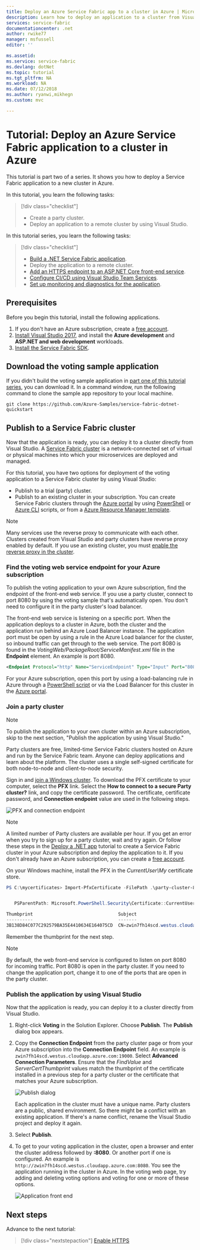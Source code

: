 ```yaml
---
title: Deploy an Azure Service Fabric app to a cluster in Azure | Microsoft Docs
description: Learn how to deploy an application to a cluster from Visual Studio.
services: service-fabric
documentationcenter: .net
author: rwike77 
manager: msfussell 
editor: ''

ms.assetid:
ms.service: service-fabric
ms.devlang: dotNet
ms.topic: tutorial
ms.tgt_pltfrm: NA
ms.workload: NA
ms.date: 07/12/2018
ms.author: ryanwi,mikhegn
ms.custom: mvc

---
```

# Tutorial: Deploy an Azure Service Fabric application to a cluster in Azure

This tutorial is part two of a series. It shows you how to deploy a Service Fabric application to a new cluster in Azure.

In this tutorial, you learn the following tasks:
> [!div class="checklist"]
> * Create a party cluster.
> * Deploy an application to a remote cluster by using Visual Studio.

In this tutorial series, you learn the following tasks:
> [!div class="checklist"]
> * [Build a .NET Service Fabric application](service-fabric-tutorial-create-dotnet-app.md).
> * Deploy the application to a remote cluster.
> * [Add an HTTPS endpoint to an ASP.NET Core front-end service](service-fabric-tutorial-dotnet-app-enable-https-endpoint.md).
> * [Configure CI/CD using Visual Studio Team Services](service-fabric-tutorial-deploy-app-with-cicd-vsts.md).
> * [Set up monitoring and diagnostics for the application](service-fabric-tutorial-monitoring-aspnet.md).

## Prerequisites

Before you begin this tutorial, install the following applications.

1. If you don't have an Azure subscription, create a [free account](https://azure.microsoft.com/free/?WT.mc_id=A261C142F).
2. [Install Visual Studio 2017](https://www.visualstudio.com/), and install the **Azure development** and **ASP.NET and web development** workloads.
3. [Install the Service Fabric SDK](service-fabric-get-started.md).

## Download the voting sample application

If you didn't build the voting sample application in [part one of this tutorial series](service-fabric-tutorial-create-dotnet-app.md), you can download it. In a command window, run the following command to clone the sample app repository to your local machine.

```git
git clone https://github.com/Azure-Samples/service-fabric-dotnet-quickstart 
```

## Publish to a Service Fabric cluster

Now that the application is ready, you can deploy it to a cluster directly from Visual Studio. A [Service Fabric cluster](https://docs.microsoft.com/en-gb/azure/service-fabric/service-fabric-deploy-anywhere) is a network-connected set of virtual or physical machines into which your microservices are deployed and managed.

For this tutorial, you have two options for deployment of the voting application to a Service Fabric cluster by using Visual Studio:

* Publish to a trial (party) cluster.
* Publish to an existing cluster in your subscription. You can create Service Fabric clusters through the [Azure portal](https://portal.azure.com) by using [PowerShell](./scripts/service-fabric-powershell-create-secure-cluster-cert.md) or [Azure CLI](./scripts/cli-create-cluster.md) scripts, or from a [Azure Resource Manager template](service-fabric-tutorial-create-vnet-and-windows-cluster.md).

> [!NOTE]
> Many services use the reverse proxy to communicate with each other. Clusters created from Visual Studio and party clusters have reverse proxy enabled by default. If you use an existing cluster, you must [enable the reverse proxy in the cluster](service-fabric-reverseproxy.md#setup-and-configuration).


### Find the voting web service endpoint for your Azure subscription

To publish the voting application to your own Azure subscription, find the endpoint of the front-end web service. If you use a party cluster, connect to port 8080 by using the voting sample that's automatically open. You don't need to configure it in the party cluster's load balancer.

The front-end web service is listening on a specific port. When the application deploys to a cluster in Azure, both the cluster and the application run behind an Azure Load Balancer instance. The application port must be open by using a rule in the Azure Load balancer for the cluster, so inbound traffic can get through to the web service. The port 8080 is found in the *VotingWeb/PackageRoot/ServiceManifest.xml* file in the **Endpoint** element. An example is port 8080.

```xml
<Endpoint Protocol="http" Name="ServiceEndpoint" Type="Input" Port="8080" />
```

For your Azure subscription, open this port by using a load-balancing rule in Azure through a [PowerShell script](./scripts/service-fabric-powershell-open-port-in-load-balancer.md) or via the Load Balancer for this cluster in the [Azure portal](https://portal.azure.com).

### Join a party cluster

> [!NOTE]
>  To publish the application to your own cluster within an Azure subscription, skip to the next section, "Publish the application by using Visual Studio."

Party clusters are free, limited-time Service Fabric clusters hosted on Azure and run by the Service Fabric team. Anyone can deploy applications and learn about the platform. The cluster uses a single self-signed certificate for both node-to-node and client-to-node security.

Sign in and [join a Windows cluster](http://aka.ms/tryservicefabric). To download the PFX certificate to your computer, select the **PFX** link. Select the **How to connect to a secure Party cluster?** link, and copy the certificate password. The certificate, certificate password, and **Connection endpoint** value are used in the following steps.

![PFX and connection endpoint](./media/service-fabric-quickstart-dotnet/party-cluster-cert.png)

> [!Note]
> A limited number of Party clusters are available per hour. If you get an error when you try to sign up for a party cluster, wait and try again. Or follow these steps in the [Deploy a .NET app](https://docs.microsoft.com/azure/service-fabric/service-fabric-tutorial-deploy-app-to-party-cluster#deploy-the-sample-application) tutorial to create a Service Fabric cluster in your Azure subscription and deploy the application to it. If you don't already have an Azure subscription, you can create a [free account](https://azure.microsoft.com/free/?WT.mc_id=A261C142F).
>

On your Windows machine, install the PFX in the *CurrentUser\My* certificate store.

```powershell
PS C:\mycertificates> Import-PfxCertificate -FilePath .\party-cluster-873689604-client-cert.pfx -CertStoreLocation Cert:\CurrentUser\My -Password (ConvertTo-SecureString 873689604 -AsPlainText -Force)


   PSParentPath: Microsoft.PowerShell.Security\Certificate::CurrentUser\My

Thumbprint                                Subject
----------                                -------
3B138D84C077C292579BA35E4410634E164075CD  CN=zwin7fh14scd.westus.cloudapp.azure.com
```

Remember the thumbprint for the next step.

> [!Note]
> By default, the web front-end service is configured to listen on port 8080 for incoming traffic. Port 8080 is open in the party cluster. If you need to change the application port, change it to one of the ports that are open in the party cluster.
>

### Publish the application by using Visual Studio

Now that the application is ready, you can deploy it to a cluster directly from Visual Studio.

1. Right-click **Voting** in the Solution Explorer. Choose **Publish**. The **Publish** dialog box appears.

2. Copy the **Connection Endpoint** from the party cluster page or from your Azure subscription into the **Connection Endpoint** field. An example is `zwin7fh14scd.westus.cloudapp.azure.com:19000`. Select **Advanced Connection Parameters**. Ensure that the *FindValue* and *ServerCertThumbprint* values match the thumbprint of the certificate installed in a previous step for a party cluster or the certificate that matches your Azure subscription.

    ![Publish dialog](./media/service-fabric-quickstart-dotnet/publish-app.png)

    Each application in the cluster must have a unique name. Party clusters are a public, shared environment. So there might be a conflict with an existing application. If there's a name conflict, rename the Visual Studio project and deploy it again.

3. Select **Publish**.

4. To get to your voting application in the cluster, open a browser and enter the cluster address followed by **:8080**. Or another port if one is configured. An example is `http://zwin7fh14scd.westus.cloudapp.azure.com:8080`. You see the application running in the cluster in Azure. In the voting web page, try adding and deleting voting options and voting for one or more of these options.

    ![Application front end](./media/service-fabric-quickstart-dotnet/application-screenshot-new-azure.png)


## Next steps

Advance to the next tutorial:
> [!div class="nextstepaction"]
> [Enable HTTPS](service-fabric-tutorial-dotnet-app-enable-https-endpoint.md)
